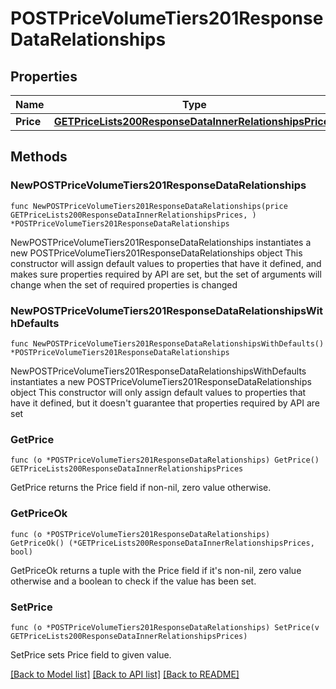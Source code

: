 # POSTPriceVolumeTiers201ResponseDataRelationships

## Properties

Name | Type | Description | Notes
------------ | ------------- | ------------- | -------------
**Price** | [**GETPriceLists200ResponseDataInnerRelationshipsPrices**](GETPriceLists200ResponseDataInnerRelationshipsPrices.md) |  | 

## Methods

### NewPOSTPriceVolumeTiers201ResponseDataRelationships

`func NewPOSTPriceVolumeTiers201ResponseDataRelationships(price GETPriceLists200ResponseDataInnerRelationshipsPrices, ) *POSTPriceVolumeTiers201ResponseDataRelationships`

NewPOSTPriceVolumeTiers201ResponseDataRelationships instantiates a new POSTPriceVolumeTiers201ResponseDataRelationships object
This constructor will assign default values to properties that have it defined,
and makes sure properties required by API are set, but the set of arguments
will change when the set of required properties is changed

### NewPOSTPriceVolumeTiers201ResponseDataRelationshipsWithDefaults

`func NewPOSTPriceVolumeTiers201ResponseDataRelationshipsWithDefaults() *POSTPriceVolumeTiers201ResponseDataRelationships`

NewPOSTPriceVolumeTiers201ResponseDataRelationshipsWithDefaults instantiates a new POSTPriceVolumeTiers201ResponseDataRelationships object
This constructor will only assign default values to properties that have it defined,
but it doesn't guarantee that properties required by API are set

### GetPrice

`func (o *POSTPriceVolumeTiers201ResponseDataRelationships) GetPrice() GETPriceLists200ResponseDataInnerRelationshipsPrices`

GetPrice returns the Price field if non-nil, zero value otherwise.

### GetPriceOk

`func (o *POSTPriceVolumeTiers201ResponseDataRelationships) GetPriceOk() (*GETPriceLists200ResponseDataInnerRelationshipsPrices, bool)`

GetPriceOk returns a tuple with the Price field if it's non-nil, zero value otherwise
and a boolean to check if the value has been set.

### SetPrice

`func (o *POSTPriceVolumeTiers201ResponseDataRelationships) SetPrice(v GETPriceLists200ResponseDataInnerRelationshipsPrices)`

SetPrice sets Price field to given value.



[[Back to Model list]](../README.md#documentation-for-models) [[Back to API list]](../README.md#documentation-for-api-endpoints) [[Back to README]](../README.md)


